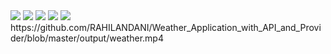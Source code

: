 <img src = "https://github.com/RAHILANDANI/Weather_Application_with_API_and_Provider/blob/master/output/1.png">
<img src = "https://github.com/RAHILANDANI/Weather_Application_with_API_and_Provider/blob/master/output/2.png">
<img src = "https://github.com/RAHILANDANI/Weather_Application_with_API_and_Provider/blob/master/output/3.png">
<img src = "https://github.com/RAHILANDANI/Weather_Application_with_API_and_Provider/blob/master/output/4.png">
<img src = "https://github.com/RAHILANDANI/Weather_Application_with_API_and_Provider/blob/master/output/5.png">
https://github.com/RAHILANDANI/Weather_Application_with_API_and_Provider/blob/master/output/weather.mp4